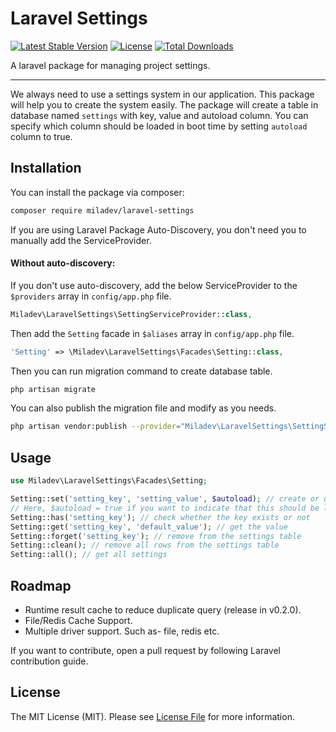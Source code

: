 # Laravel Settings

[![Latest Stable Version](https://poser.pugx.org/miladev/laravel-settings/v)](//packagist.org/packages/miladev/laravel-settings)
[![License](https://poser.pugx.org/miladev/laravel-settings/license)](//packagist.org/packages/miladev/laravel-settings)
[![Total Downloads](https://poser.pugx.org/miladev/laravel-settings/downloads)](//packagist.org/packages/miladev/laravel-settings)

A laravel package for managing project settings.

---
We always need to use a settings system in our application. This package will help you to create the system easily.
The package will create a table in database named `settings` with key, value and autoload column. You can specify which column should be loaded in boot time by setting `autoload` column to true.

## Installation

You can install the package via composer:

```bash
composer require miladev/laravel-settings
```

If you are using Laravel Package Auto-Discovery, you don't need you to manually add the ServiceProvider.

#### Without auto-discovery:

If you don't use auto-discovery, add the below ServiceProvider to the `$providers` array in `config/app.php` file.

```php
Miladev\LaravelSettings\SettingServiceProvider::class,
```

Then add the `Setting` facade in `$aliases` array in `config/app.php` file.

```php
'Setting' => \Miladev\LaravelSettings\Facades\Setting::class,
```

Then you can run migration command to create database table.

```bash
php artisan migrate
```

You can also publish the migration file and modify as you needs.

```bash
php artisan vendor:publish --provider="Miladev\LaravelSettings\SettingServiceProvider"
```

## Usage

```php
use Miladev\LaravelSettings\Facades\Setting;

Setting::set('setting_key', 'setting_value', $autoload); // create or update
// Here, $autoload = true if you want to indicate that this should be loaded by default.
Setting::has('setting_key'); // check whether the key exists or not
Setting::get('setting_key', 'default_value'); // get the value
Setting::forget('setting_key'); // remove from the settings table
Setting::clean(); // remove all rows from the settings table
Setting::all(); // get all settings
```

## Roadmap

- Runtime result cache to reduce duplicate query (release in v0.2.0).
- File/Redis Cache Support.
- Multiple driver support. Such as- file, redis etc.

If you want to contribute, open a pull request by following Laravel contribution guide.

## License

The MIT License (MIT). Please see [License File](LICENSE) for more information.